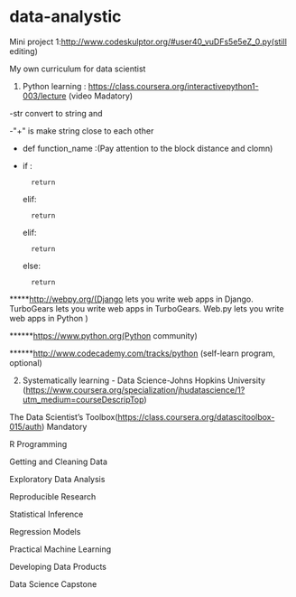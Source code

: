 # data-analystic

Mini project 1:http://www.codeskulptor.org/#user40_vuDFs5e5eZ_0.py(still editing)

My own curriculum for data scientist

1) Python learning :
https://class.coursera.org/interactivepython1-003/lecture  (video Madatory)
          
 -str convert to string and 
 
 -"+" is make string close to each other
 
 - def function_name :(Pay attention to the block distance and clomn)
 - 
      if :

         return
         
      elif:
      
         return
         
      elif:
      
         return
         
      else:
      
         return 
         

*****http://webpy.org/(Django lets you write web apps in Django. TurboGears lets you write web apps in TurboGears. Web.py lets you write web apps in Python )

******https://www.python.org(Python community)

******http://www.codecademy.com/tracks/python  (self-learn program, optional)

2) Systematically learning - Data Science-Johns Hopkins University
(https://www.coursera.org/specialization/jhudatascience/1?utm_medium=courseDescripTop)

The Data Scientist’s Toolbox(https://class.coursera.org/datascitoolbox-015/auth) Mandatory

R Programming

Getting and Cleaning Data

Exploratory Data Analysis

Reproducible Research

Statistical Inference

Regression Models

Practical Machine Learning

Developing Data Products

Data Science Capstone
